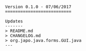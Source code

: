 <pre>

Version 0.1.0 - 07/06/2017
==========================

Updates
-------
> README.md
> CHANGELOG.md
> org.japo.java.forms.GUI.java
---

</pre>